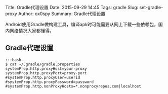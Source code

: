 Title:  Gradle代理设置
Date: 2015-09-29 14:45
Tags: gradle
Slug: set-gradle-proxy
Author: ox0spy
Summary: Gradle代理设置

Android使用Gradle做构建工具，编译apk时可能需要从网上下载一些依赖包，国内网络情况大家都懂得。

## Gradle代理设置

    :::bash
    $ cat ~/.gradle/gradle.properties
    systemProp.http.proxyHost=your-proxy
    systemProp.http.proxyPort=proxy-port
    #systemProp.http.proxyUser=userid
    #systemProp.http.proxyPassword=password
    #systemProp.http.nonProxyHosts=*.nonproxyrepos.com|localhost
